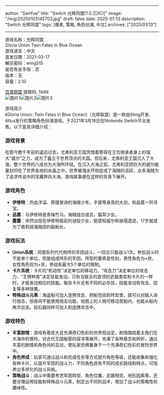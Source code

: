 
---
author: "SanYue"
title: "Switch 光辉同盟[1.0.2|XCI]"
image: "/img/20250103145703.jpg"
draft: false
date: 2025-01-13
description: "Switch 光辉同盟"
tags: [像素, 策略, 角色扮演, 中文]
archives: ["2025/01/13"]

---

游戏名称：光辉同盟   
Gloria Union Twin Fates in Blue Ocean    
游戏语言：中文  
首发日期：2021-03-17  
解压密码：wing515  
是否有金手指：否  
版本：无   
容量：2.1G

[百度网盘](https://pan.baidu.com/s/17XVlltb1DZKXdBkleG4LaA) 提取码: 5b6k  
![图片1](/img/d9b3a1.jpg)![图片2](/img/f08722.jpg)![图片3](/img/8b9aee.jpg)  

游戏简介  
《Gloria Union: Twin Fates in Blue Ocean》（光辉联盟）是一款由Sting开发、Atlus发行的策略角色扮演游戏，于2021年3月18日在Nintendo Switch平台发售。以下是其详细介绍：

### 游戏背景
在距今数千年前的遥远过去，尤弗利亚王国凭借着寄宿在王位继承者身上的强大“威尔”之力，成为了矗立于世界顶点的大国。但后来，尤弗利亚王国沉入了大海，整个世界的八成也为大海所环绕。在沉入大海之前，尤弗利亚把巨大的威尔能量封印在了世界各地的水晶之中。世界被海水环抱促成了海贼的活跃，众多海贼为了追求传说中的宝藏奔向大海，游戏故事便在这样的背景下展开。

### 游戏角色
- **伊修特**：热血洋溢、莽撞冒进的海贼少年，手提等身高的大剑，和品嘉一同寻宝。
- **品嘉**：与伊修特是青梅竹马，海贼组合成员，猫耳少女。
- **露露**：突然出现在伊修特面前的谜般少女，能感知威尔和崩塌遗迹，17岁就成为了歌莉娅海贼团的副船长。

### 游戏玩法
- **Union系统**：同盟系列代代相传的军团战斗，一回合只能战斗1次。参加战斗的不是单个单位，而是组成阵形的军团。阵型的要素是性别，男性角色为×状，女性角色则为+状，参战有最大5个单位的限制。
- **卡片系统**：卡片的“机动性”决定单位的移动力，“攻击力”决定单位的攻击力，“王牌种类”决定技能发动，只有当联合的首领的武器类型和卡片的一样时，才能发动相应的技能。每张卡片还有不同的必杀技，技能发动有攻击、回复等多种效果。
- **特殊战斗元素**：海盗船可加入连携攻击，把船包括到阵型里，就可以对敌人进行炮击，但夜间不能使用炮击功能，地图上的人物可移动至船内，也能从船内再次出击。投石器同样可加入到连携攻击中。

### 游戏特色
- **丰富剧情**：游戏有着庞大且充满奇幻色彩的世界观设定，剧情围绕着主角们在大海中的冒险、对古代王国秘密的探寻等展开，充满了各种悬念和转折，通过丰富的剧情和角色间的互动，使玩家仿佛置身于一个充满奇幻色彩的冒险世界中。
- **角色养成**：玩家可通过战斗和完成任务等方式提升角色等级，还能收集和强化各种卡片，以提升军团的战斗力，不同角色具有不同的成长路线和特点，可培养出多样化的战斗风格。
- **策略战斗**：战斗中需要考虑军团阵型、角色位置、武器相克、地形因素等，还要合理运用技能和特殊战斗元素，制定出不同的战术，增加了战斗的策略性和趣味性。
